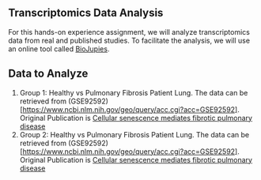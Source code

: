 ## Transcriptomics Data Analysis
For this hands-on experience assignment, we will analyze transcriptomics data from real and published studies. To facilitate the analysis, we will use an online tool called [BioJupies](https://maayanlab.cloud/biojupies/).

## Data to Analyze
1. Group 1: Healthy vs Pulmonary Fibrosis Patient Lung. The data can be retrieved from (GSE92592)[https://www.ncbi.nlm.nih.gov/geo/query/acc.cgi?acc=GSE92592]. Original Publication is [Cellular senescence mediates fibrotic pulmonary disease](https://www.nature.com/articles/ncomms14532)
2. Group 2: Healthy vs Pulmonary Fibrosis Patient Lung. The data can be retrieved from (GSE92592)[https://www.ncbi.nlm.nih.gov/geo/query/acc.cgi?acc=GSE92592]. Original Publication is [Cellular senescence mediates fibrotic pulmonary disease](https://www.nature.com/articles/ncomms14532)